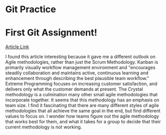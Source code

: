 # Git Practice

<!DOCTYPE html>
<html>
<body>

<h1> First Git Assignment! </h1>
<a href="analyticssteps.com/blogs/7-types-agile-methodologies"> Article Link</a>

<p> I found this article interesting because it gave me a different outlook on Agile methodologies, rather than just the Scrum Methodology. Kanban is primarily visually workflow management environment and "encourages steadily collaboration and maintains active, continuous learning and enhancement through describing the best plausible team workflow." Extreme Programming focuses on increasing customer satisfaction, and delivers only what the customer demands at present. The Crystal methodology is a culmination many other small agile methodologies that incorporate together. It seems that this methodology has an emphasis on team size. I find it fascinating that there are many different styles of agile methodologies that all achieve the same goal in the end, but find different values to focus on. I wonder how teams figure out the agile methodology that works best for them, and what it takes for a group to decide that their current methodology is not working. <p>



</body>
</html>
